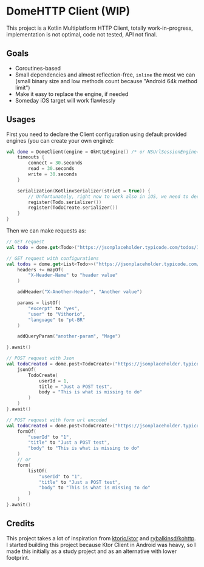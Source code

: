 # DomeHTTP Client (WIP)

This project is a Kotlin Multiplatform HTTP Client, totally work-in-progress, implementation is not optimal, code not tested, API not final.

## Goals
* Coroutines-based
* Small dependencies and almost reflection-free, `inline` the most we can
    (small binary size and low methods count because "Android 64k method limit")
* Make it easy to replace the engine, if needed
* Someday iOS target will work flawlessly

## Usages
First you need to declare the Client configuration using default provided engines (you can create your own engine):

```kotlin
val dome = DomeClient(engine = OkHttpEngine() /* or NSUrlSessionEngine() */) {
    timeouts {
        connect = 30.seconds
        read = 30.seconds
        write = 30.seconds
    }

    serialization(KotlinxSerializer(strict = true)) {
        // Unfortunately, right now to work also in iOS, we need to declare all Top Serializers manually.
        register(Todo.serializer())
        register(TodoCreate.serializer())
    }
}
```

Then we can make requests as:

```kotlin
// GET request
val todo = dome.get<Todo>("https://jsonplaceholder.typicode.com/todos/1").await(Dispatchers.IO)
```
```kotlin
// GET request with configurations
val todos = dome.get<List<Todo>>("https://jsonplaceholder.typicode.com/todos") {
    headers += mapOf(
        "X-Header-Name" to "header value"
    )

    addHeader("X-Another-Header", "Another value")

    params = listOf(
        "excerpt" to "yes",
        "user" to "Vithorio",
        "language" to "pt-BR"
    )

    addQueryParam("another-param", "Mage")

}.await()
```
```kotlin
// POST request with Json
val todoCreated = dome.post<TodoCreate>("https://jsonplaceholder.typicode.com/todos") {
    jsonOf(
        TodoCreate(
            userId = 1,
            title = "Just a POST test",
            body = "This is what is missing to do"
        )
    )
}.await()
```
```kotlin
// POST request with form url encoded
val todoCreated = dome.post<TodoCreate>("https://jsonplaceholder.typicode.com/todos") {
    formOf(
        "userId" to "1",
        "title" to "Just a POST test",
        "body" to "This is what is missing to do"
    )
    // or
    form(
        listOf(
            "userId" to "1",
            "title" to "Just a POST test",
            "body" to "This is what is missing to do"
        )
    )
}.await()
```

## Credits
This project takes a lot of inspiration from [ktorio/ktor](https://github.com/ktorio/ktor) and [rybalkinsd/kohttp](https://github.com/rybalkinsd/kohttp).
I started building this project because Ktor Client in Android was heavy, so I made this initially as a study project and as an alternative with lower footprint.
